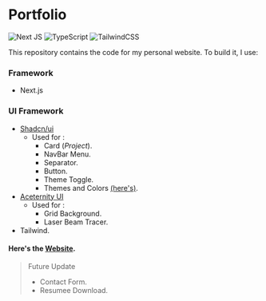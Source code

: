 # Portfolio
![Next JS](https://img.shields.io/badge/Next-black?style=for-the-badge&logo=next.js&logoColor=white)
![TypeScript](https://img.shields.io/badge/typescript-%23007ACC.svg?style=for-the-badge&logo=typescript&logoColor=white)
![TailwindCSS](https://img.shields.io/badge/tailwindcss-%2338B2AC.svg?style=for-the-badge&logo=tailwind-css&logoColor=white)

This repository contains the code for my personal website. To build it, I use:

### Framework
- Next.js

### UI Framework
- [Shadcn/ui](https://ui.shadcn.com/)
  - Used for :
      - Card (_Project_). 
      - NavBar Menu.
      - Separator.
      - Button. 
      - Theme Toggle.
      - Themes and Colors [(here's)](https://ui.shadcn.com/themes).
- [Aceternity UI](https://ui.aceternity.com/)
  - Used for :
    - Grid Background.
    - Laser Beam Tracer.
- Tailwind.

#### Here's the [Website](https://portfolio-giovannimenons-projects.vercel.app/).

> Future Update
> - Contact Form.
> - Resumee Download.